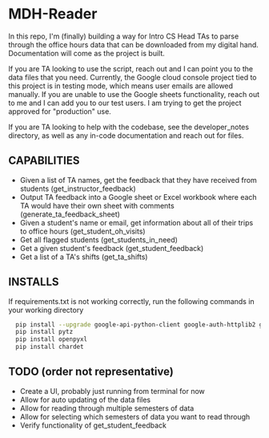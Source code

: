 # MDH-Reader

In this repo, I'm (finally) building a way for Intro CS Head TAs to parse through the office hours data that can be downloaded from my digital hand. Documentation will come as the project is built.

If you are TA looking to use the script, reach out and I can point you to the data files that you need. Currently, the Google cloud console project tied to this project is in testing mode, 
which means user emails are allowed manually. If you are unable to use the Google sheets functionality, reach out to me and I  can add you to our test users. I am trying to get the project 
approved for "production" use.

If you are TA looking to help with the codebase, see the developer_notes directory, as well as any in-code documentation and reach out for files.

## CAPABILITIES

- Given a list of TA names, get the feedback that they have received from students (get_instructor_feedback)
- Output TA feedback into a Google sheet or Excel workbook where each TA would have their own sheet with comments (generate_ta_feedback_sheet)
- Given a student's name or email, get information about all of their trips to office hours (get_student_oh_visits)
- Get all flagged students (get_students_in_need)
- Get a given student's feedback (get_student_feedback)
- Get a list of a TA's shifts (get_ta_shifts)

## INSTALLS

If requirements.txt is not working correctly, run the following commands in your working directory
```bash
  pip install --upgrade google-api-python-client google-auth-httplib2 google-auth-oauthlib
  pip install pytz
  pip install openpyxl
  pip install chardet
```

## TODO (order not representative)

- Create a UI, probably just running from terminal for now
- Allow for auto updating of the data files
- Allow for reading through multiple semesters of data
- Allow for selecting which semesters of data you want to read through
- Verify functionality of get_student_feedback
